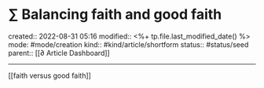# ∑ Balancing faith and good faith
created:: 2022-08-31 05:16
modified:: <%+ tp.file.last_modified_date() %>
mode: #mode/creation
kind:: #kind/article/shortform
status:: #status/seed
parent:: [[∂ Article Dashboard]]
***

[[faith versus good faith]]
